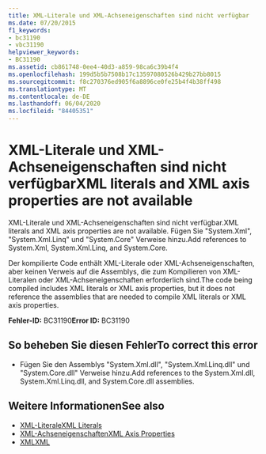 ```yaml
---
title: XML-Literale und XML-Achseneigenschaften sind nicht verfügbar
ms.date: 07/20/2015
f1_keywords:
- bc31190
- vbc31190
helpviewer_keywords:
- BC31190
ms.assetid: cb861748-0ee4-40d3-a859-98ca6c39b4f4
ms.openlocfilehash: 199d5b5b7508b17c13597080526b429b27bb8015
ms.sourcegitcommit: f8c270376ed905f6a8896ce0fe25b4f4b38ff498
ms.translationtype: MT
ms.contentlocale: de-DE
ms.lasthandoff: 06/04/2020
ms.locfileid: "84405351"
---
```

# <a name="xml-literals-and-xml-axis-properties-are-not-available"></a><span data-ttu-id="dce97-102">XML-Literale und XML-Achseneigenschaften sind nicht verfügbar</span><span class="sxs-lookup"><span data-stu-id="dce97-102">XML literals and XML axis properties are not available</span></span>
<span data-ttu-id="dce97-103">XML-Literale und XML-Achseneigenschaften sind nicht verfügbar.</span><span class="sxs-lookup"><span data-stu-id="dce97-103">XML literals and XML axis properties are not available.</span></span> <span data-ttu-id="dce97-104">Fügen Sie "System.Xml", "System.Xml.Linq" und "System.Core" Verweise hinzu.</span><span class="sxs-lookup"><span data-stu-id="dce97-104">Add references to System.Xml, System.Xml.Linq, and System.Core.</span></span>  
  
 <span data-ttu-id="dce97-105">Der kompilierte Code enthält XML-Literale oder XML-Achseneigenschaften, aber keinen Verweis auf die Assemblys, die zum Kompilieren von XML-Literalen oder XML-Achseneigenschaften erforderlich sind.</span><span class="sxs-lookup"><span data-stu-id="dce97-105">The code being compiled includes XML literals or XML axis properties, but it does not reference the assemblies that are needed to compile XML literals or XML axis properties.</span></span>  
  
 <span data-ttu-id="dce97-106">**Fehler-ID:** BC31190</span><span class="sxs-lookup"><span data-stu-id="dce97-106">**Error ID:** BC31190</span></span>  
  
## <a name="to-correct-this-error"></a><span data-ttu-id="dce97-107">So beheben Sie diesen Fehler</span><span class="sxs-lookup"><span data-stu-id="dce97-107">To correct this error</span></span>  
  
- <span data-ttu-id="dce97-108">Fügen Sie den Assemblys "System.Xml.dll", "System.Xml.Linq.dll" und "System.Core.dll" Verweise hinzu.</span><span class="sxs-lookup"><span data-stu-id="dce97-108">Add references to the System.Xml.dll, System.Xml.Linq.dll, and System.Core.dll assemblies.</span></span>  
  
## <a name="see-also"></a><span data-ttu-id="dce97-109">Weitere Informationen</span><span class="sxs-lookup"><span data-stu-id="dce97-109">See also</span></span>

- [<span data-ttu-id="dce97-110">XML-Literale</span><span class="sxs-lookup"><span data-stu-id="dce97-110">XML Literals</span></span>](../language-reference/xml-literals/index.md)
- [<span data-ttu-id="dce97-111">XML-Achseneigenschaften</span><span class="sxs-lookup"><span data-stu-id="dce97-111">XML Axis Properties</span></span>](../language-reference/xml-axis/index.md)
- [<span data-ttu-id="dce97-112">XML</span><span class="sxs-lookup"><span data-stu-id="dce97-112">XML</span></span>](../programming-guide/language-features/xml/index.md)
